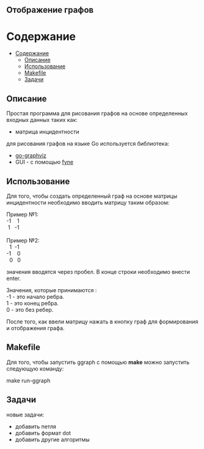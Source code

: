 ## Отображение графов

# Содержание
- [Содержание](#содержание)
  - [Описание](#описание)
  - [Использование](#использование)
  - [Makefile](#makefile)
  - [Задачи](#задачи)
  
## Описание
Простая программа для рисования графов на основе определенных входных данных таких как:
- матрица инцидентности

для рисования графов на языке Go используется библиотека:
- [go-graphviz](https://github.com/goccy/go-graphviz)
- GUI -  с помощью [fyne](https://github.com/fyne-io/fyne)

## Использование
Для того, чтобы создать определенный граф на основе матрицы инцидентности необходимо вводить
матрицу таким образом:

Пример №1: <br />
     -1 &nbsp;&nbsp; 1 <br />
&nbsp;1 &nbsp;      -1 <br />
<br />
Пример №2: <br />
&nbsp; 1 &nbsp;-1 <br />
      -1 &nbsp;&nbsp; 0 <br />
&nbsp; 0 &nbsp; 0 <br />

значения вводятся через пробел. В конце строки необходимо внести enter.

Значения, которые принимаются :  <br />
-1 - это начало ребра.  <br />
 1 - это конец ребра. <br />
 0 - это без ребер.  <br />

После того, как ввели матрицу нажать в кнопку граф для формирования и отображения графа. 

## Makefile
Для того, чтобы запустить ggraph с помощью <b>make</b> можно запустить следующую команду: <br/>

make run-ggraph

## Задачи
новые задачи:
- добавить петля
- добавить формат dot
- добавить другие алгоритмы
